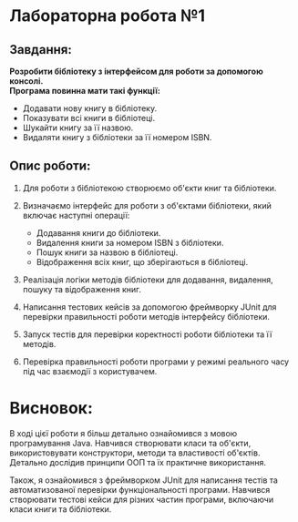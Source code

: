 # Лабораторна робота №1

## Завдання:

**Розробити бібліотеку з інтерфейсом для роботи за допомогою консолі.**<br>
**Програма повинна мати такі функції:**

- Додавати нову книгу в бібліотеку.
- Показувати всі книги в бібліотеці.
- Шукайти книгу за її назвою.
- Видаляти книгу з бібліотеки за її номером ISBN.

## Опис роботи:

1. Для роботи з бібліотекою створюємо об'єкти книг та бібліотеки.
2. Визначаємо інтерфейс для роботи з об'єктами бібліотеки, який включає наступні операції:
   - Додавання книги до бібліотеки.
   - Видалення книги за номером ISBN з бібліотеки.
   - Пошук книги за назвою в бібліотеці.
   - Відображення всіх книг, що зберігаються в бібліотеці.
   
3. Реалізація логіки методів бібліотеки для додавання, видалення, пошуку та відображення книг.
4. Написання тестових кейсів за допомогою фреймворку JUnit для перевірки правильності роботи методів інтерфейсу бібліотеки.
5. Запуск тестів для перевірки коректності роботи бібліотеки та її методів.
6. Перевірка правильності роботи програми у режимі реального часу під час взаємодії з користувачем.

# Висновок:

В ході цієї роботи я більш детально ознайомився з мовою програмування Java.
Навчився створювати класи та об'єкти, використовувати конструктори, методи та властивості об'єктів. 
Детально дослідив принципи ООП та їх практичне використання.

Також, я ознайомився з фреймворком JUnit для написання тестів та автоматизованої перевірки функціональності програми.
Навчився створювати тестові кейси для різних частин програми, включаючи класи книги та бібліотеки.

